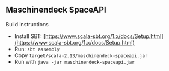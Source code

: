 
## Maschinendeck SpaceAPI

Build instructions
- Install SBT: [https://www.scala-sbt.org/1.x/docs/Setup.html](https://www.scala-sbt.org/1.x/docs/Setup.html)
- Run: `sbt assembly`
- Copy `target/scala-2.13/maschinendeck-spaceapi.jar`
- Run with `java -jar maschinendeck-spaceapi.jar`

